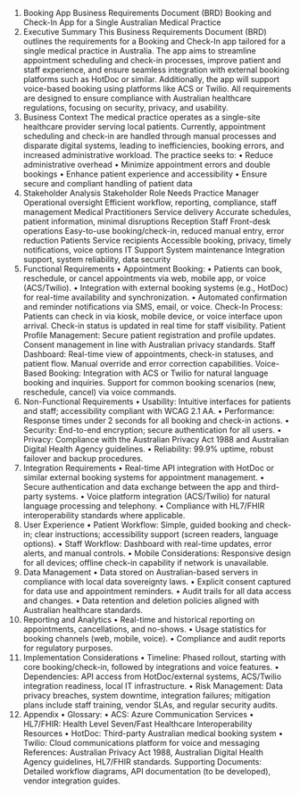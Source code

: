 1.	Booking App
Business Requirements Document (BRD)
Booking and Check-In App for a Single Australian Medical Practice
1. Executive Summary
This Business Requirements Document (BRD) outlines the requirements for a Booking and Check-In app tailored for a single medical practice in Australia. The app aims to streamline appointment scheduling and check-in processes, improve patient and staff experience, and ensure seamless integration with external booking platforms such as HotDoc or similar. Additionally, the app will support voice-based booking using platforms like ACS or Twilio. All requirements are designed to ensure compliance with Australian healthcare regulations, focusing on security, privacy, and usability.
2. Business Context
The medical practice operates as a single-site healthcare provider serving local patients. Currently, appointment scheduling and check-in are handled through manual processes and disparate digital systems, leading to inefficiencies, booking errors, and increased administrative workload. The practice seeks to:
•	Reduce administrative overhead
•	Minimize appointment errors and double bookings
•	Enhance patient experience and accessibility
•	Ensure secure and compliant handling of patient data
3. Stakeholder Analysis
Stakeholder	Role	Needs
Practice Manager	Operational oversight	Efficient workflow, reporting, compliance, staff management
Medical Practitioners	Service delivery	Accurate schedules, patient information, minimal disruptions
Reception Staff	Front-desk operations	Easy-to-use booking/check-in, reduced manual entry, error reduction
Patients	Service recipients	Accessible booking, privacy, timely notifications, voice options
IT Support	System maintenance	Integration support, system reliability, data security
4. Functional Requirements
•	Appointment Booking:
•	Patients can book, reschedule, or cancel appointments via web, mobile app, or voice (ACS/Twilio).
•	Integration with external booking systems (e.g., HotDoc) for real-time availability and synchronization.
•	Automated confirmation and reminder notifications via SMS, email, or voice.
Check-In Process:
Patients can check in via kiosk, mobile device, or voice interface upon arrival.
Check-in status is updated in real time for staff visibility.
Patient Profile Management:
Secure patient registration and profile updates.
Consent management in line with Australian privacy standards.
Staff Dashboard:
Real-time view of appointments, check-in statuses, and patient flow.
Manual override and error correction capabilities.
Voice-Based Booking:
Integration with ACS or Twilio for natural language booking and inquiries.
Support for common booking scenarios (new, reschedule, cancel) via voice commands.
5. Non-Functional Requirements
•	Usability: Intuitive interfaces for patients and staff; accessibility compliant with WCAG 2.1 AA.
•	Performance: Response times under 2 seconds for all booking and check-in actions.
•	Security: End-to-end encryption; secure authentication for all users.
•	Privacy: Compliance with the Australian Privacy Act 1988 and Australian Digital Health Agency guidelines.
•	Reliability: 99.9% uptime, robust failover and backup procedures.
6. Integration Requirements
•	Real-time API integration with HotDoc or similar external booking systems for appointment management.
•	Secure authentication and data exchange between the app and third-party systems.
•	Voice platform integration (ACS/Twilio) for natural language processing and telephony.
•	Compliance with HL7/FHIR interoperability standards where applicable.
7. User Experience
•	Patient Workflow: Simple, guided booking and check-in; clear instructions; accessibility support (screen readers, language options).
•	Staff Workflow: Dashboard with real-time updates, error alerts, and manual controls.
•	Mobile Considerations: Responsive design for all devices; offline check-in capability if network is unavailable.
8. Data Management
•	Data stored on Australian-based servers in compliance with local data sovereignty laws.
•	Explicit consent captured for data use and appointment reminders.
•	Audit trails for all data access and changes.
•	Data retention and deletion policies aligned with Australian healthcare standards.
9. Reporting and Analytics
•	Real-time and historical reporting on appointments, cancellations, and no-shows.
•	Usage statistics for booking channels (web, mobile, voice).
•	Compliance and audit reports for regulatory purposes.
10. Implementation Considerations
•	Timeline: Phased rollout, starting with core booking/check-in, followed by integrations and voice features.
•	Dependencies: API access from HotDoc/external systems, ACS/Twilio integration readiness, local IT infrastructure.
•	Risk Management: Data privacy breaches, system downtime, integration failures; mitigation plans include staff training, vendor SLAs, and regular security audits.
11. Appendix
•	Glossary:
•	ACS: Azure Communication Services
•	HL7/FHIR: Health Level Seven/Fast Healthcare Interoperability Resources
•	HotDoc: Third-party Australian medical booking system
•	Twilio: Cloud communications platform for voice and messaging
References: Australian Privacy Act 1988, Australian Digital Health Agency guidelines, HL7/FHIR standards.
Supporting Documents: Detailed workflow diagrams, API documentation (to be developed), vendor integration guides.
